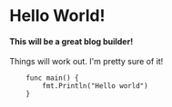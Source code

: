 # Hello World!

#### This will be a great blog builder!

Things will work out. I'm pretty sure of it!

```
    func main() {
        fmt.Println("Hello world")
    }
```